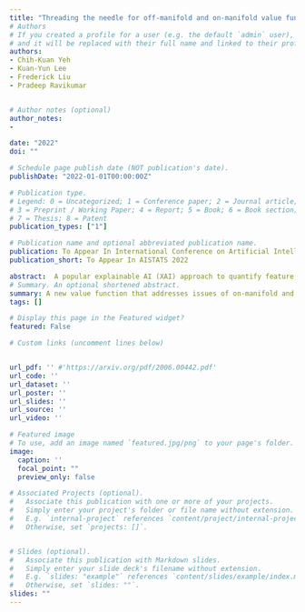 ```yaml
---
title: "Threading the needle for off-manifold and on-manifold value functions for Shapley Value Explanations"
# Authors
# If you created a profile for a user (e.g. the default `admin` user), write the username (folder name) here 
# and it will be replaced with their full name and linked to their profile.
authors:
- Chih-Kuan Yeh
- Kuan-Yun Lee
- Frederick Liu
- Pradeep Ravikumar


# Author notes (optional)
author_notes:
- 

date: "2022"
doi: ""

# Schedule page publish date (NOT publication's date).
publishDate: "2022-01-01T00:00:00Z"

# Publication type.
# Legend: 0 = Uncategorized; 1 = Conference paper; 2 = Journal article;
# 3 = Preprint / Working Paper; 4 = Report; 5 = Book; 6 = Book section;
# 7 = Thesis; 8 = Patent
publication_types: ["1"]

# Publication name and optional abbreviated publication name.
publication: To Appear In International Conference on Artificial Intelligence and Statistics 2022
publication_short: To Appear In AISTATS 2022

abstract:  A popular explainable AI (XAI) approach to quantify feature importance of a given model is via Shapley values. These Shapley values arose in cooperative games, and hence a critical ingredient to compute these in an XAI context is a so-called value function, that computes the value of a subset of features, and which connects machine learning models to cooperative games.  There are many possible choices for such value functions, which broadly fall into two categories -- on-manifold and off-manifold value functions, which take an observational and an interventional viewpoint respectively. Both these classes however have their respective flaws, as shown in a line of recent work -- on-manifold value functions pay less heed to the model in deference to the underlying data distribution, violate key axiomatic properties, and are computationally expensive; while off-manifold value functions pays less heed to the data manifold, evaluate the model on regions for which it wasn't trained, and are susceptible to adversarial manipulations of the explanations. Thus there is no consensus on which class of value functions to use, and indeed some have argued to ``pick one's poison'' depending on the application at hand. In this paper, we show that in addition to these existing issues, both classes of value functions are prone to adversarial manipulations on low density regions. We formalize the desiderata of value functions that respect both the model as well as the data manifold in a set of axioms and be robust to perturbation on off-manifold regions, and show that there exists a unique value function that satisfies these axioms, which we term the Joint Baseline value function, and the resulting Shapley value the Joint Baseline Shapley (JBshap). We show moreover that JBshap is much more computationally efficient than on-manifold Shapley values, and can be scaled up to high dimensional data such as images.
# Summary. An optional shortened abstract.
summary: A new value function that addresses issues of on-manifold and off-manifold value functions to be used with Shapley value.
tags: []

# Display this page in the Featured widget?
featured: False

# Custom links (uncomment lines below)


url_pdf: '' #'https://arxiv.org/pdf/2006.00442.pdf'
url_code: ''
url_dataset: ''
url_poster: ''
url_slides: ''
url_source: ''
url_video: ''

# Featured image
# To use, add an image named `featured.jpg/png` to your page's folder. 
image:
  caption: ''
  focal_point: ""
  preview_only: false

# Associated Projects (optional).
#   Associate this publication with one or more of your projects.
#   Simply enter your project's folder or file name without extension.
#   E.g. `internal-project` references `content/project/internal-project/index.md`.
#   Otherwise, set `projects: []`.


# Slides (optional).
#   Associate this publication with Markdown slides.
#   Simply enter your slide deck's filename without extension.
#   E.g. `slides: "example"` references `content/slides/example/index.md`.
#   Otherwise, set `slides: ""`.
slides: ""
---
```

